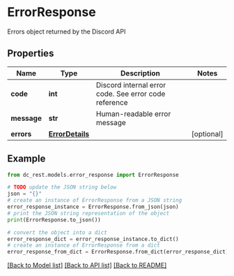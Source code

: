 # ErrorResponse

Errors object returned by the Discord API

## Properties

Name | Type | Description | Notes
------------ | ------------- | ------------- | -------------
**code** | **int** | Discord internal error code. See error code reference | 
**message** | **str** | Human-readable error message | 
**errors** | [**ErrorDetails**](ErrorDetails.md) |  | [optional] 

## Example

```python
from dc_rest.models.error_response import ErrorResponse

# TODO update the JSON string below
json = "{}"
# create an instance of ErrorResponse from a JSON string
error_response_instance = ErrorResponse.from_json(json)
# print the JSON string representation of the object
print(ErrorResponse.to_json())

# convert the object into a dict
error_response_dict = error_response_instance.to_dict()
# create an instance of ErrorResponse from a dict
error_response_from_dict = ErrorResponse.from_dict(error_response_dict)
```
[[Back to Model list]](../README.md#documentation-for-models) [[Back to API list]](../README.md#documentation-for-api-endpoints) [[Back to README]](../README.md)



